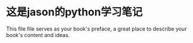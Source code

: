 这是jason的python学习笔记
=======

This file file serves as your book's preface, a great place to describe your book's content and ideas.
